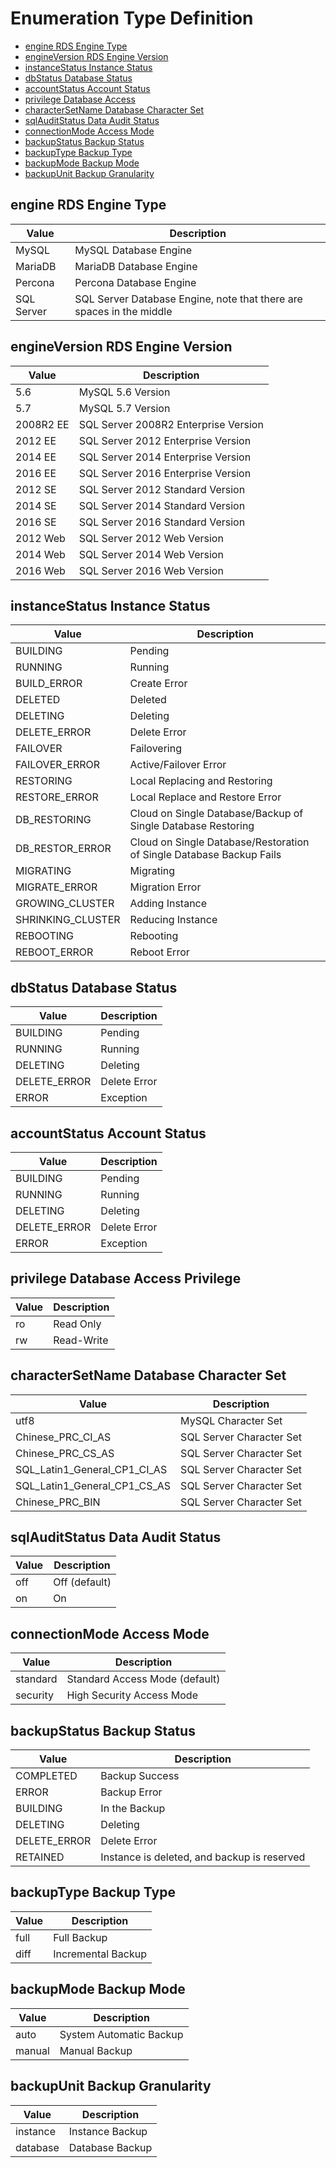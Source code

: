 # Enumeration Type Definition

- [engine RDS Engine Type](Enum-Definitions#engine-rds-engine-type)
- [engineVersion RDS Engine Version](Enum-Definitions#engineversion-rds-engine-version)
- [instanceStatus Instance Status](Enum-Definitions#instancestatus-instance-status)
- [dbStatus Database Status](Enum-Definitions#dbstatus-database-status)
- [accountStatus Account Status](Enum-Definitions#accountstatus-account-status)
- [privilege Database Access](Enum-Definitions#privilege-database-access)
- [characterSetName Database Character Set](Enum-Definitions#charactersetname-database-character-set)
- [sqlAuditStatus Data Audit Status](Enum-Definitions#sqlauditstatus-data-audit-status)
- [connectionMode Access Mode](Enum-Definitions#connectionmode-access-mode)
- [backupStatus Backup Status](Enum-Definitions#backupstatus-backup-status)
- [backupType Backup Type](Enum-Definitions#backuptype-backup-type)
- [backupMode Backup Mode](Enum-Definitions#backupmode-backup-mode)
- [backupUnit Backup Granularity](Enum-Definitions#backupunit-backup-granularity)

## engine RDS Engine Type
<div id="engine-rds-engine-type"></div>

|Value|Description|
|-|-|
|MySQL|MySQL Database Engine|
|MariaDB|MariaDB Database Engine|
|Percona|Percona Database Engine|
|SQL Server|SQL Server Database Engine, note that there are spaces in the middle|

## engineVersion RDS Engine Version
<div id="engineversion-rds-engine-version"></div>

|Value|Description|
|-|-|
|5.6|MySQL 5.6 Version|
|5.7|MySQL 5.7 Version|
|2008R2 EE|SQL Server 2008R2 Enterprise Version|
|2012 EE|SQL Server 2012 Enterprise Version|
|2014 EE|SQL Server 2014 Enterprise Version|
|2016 EE|SQL Server 2016 Enterprise Version|
|2012 SE|SQL Server 2012 Standard Version|
|2014 SE|SQL Server 2014 Standard Version|
|2016 SE|SQL Server 2016 Standard Version|
|2012 Web|SQL Server 2012 Web Version|
|2014 Web|SQL Server 2014 Web Version|
|2016 Web|SQL Server 2016 Web Version|

## instanceStatus Instance Status
<div id="instancestatus-instance-status"></div>

|Value|Description|
|-|-|
|BUILDING|Pending|
|RUNNING|Running|
|BUILD_ERROR|Create Error|
|DELETED|Deleted|
|DELETING|Deleting|
|DELETE_ERROR|Delete Error|
|FAILOVER|Failovering|
|FAILOVER_ERROR|Active/Failover Error|
|RESTORING|Local Replacing and Restoring |
|RESTORE_ERROR|Local Replace and Restore Error|
|DB_RESTORING|Cloud on Single Database/Backup of Single Database Restoring|
|DB_RESTOR_ERROR|Cloud on Single Database/Restoration of Single Database Backup Fails|
|MIGRATING|Migrating|
|MIGRATE_ERROR|Migration Error|
|GROWING_CLUSTER|Adding Instance|
|SHRINKING_CLUSTER|Reducing Instance|
|REBOOTING|Rebooting|
|REBOOT_ERROR|Reboot Error|

## dbStatus Database Status
<div id="dbstatus-database-statu"></div>

|Value|Description|
|-|-|
|BUILDING|Pending|
|RUNNING|Running|
|DELETING|Deleting|
|DELETE_ERROR|Delete Error|
|ERROR|Exception|

## accountStatus Account Status
<div id="accountstatus-account-status"></div>

|Value|Description|
|-|-|
|BUILDING|Pending|
|RUNNING|Running|
|DELETING|Deleting|
|DELETE_ERROR|Delete Error|
|ERROR|Exception|

## privilege Database Access Privilege
<div id="privilege-database-access"></div>

|Value|Description|
|-|-|
|ro|Read Only|
|rw|Read-Write|

## characterSetName Database Character Set
<div id="charactersetname-database-character-set"></div>

|Value|Description|
|-|-|
|utf8|MySQL Character Set|
|Chinese_PRC_CI_AS|SQL Server Character Set|
|Chinese_PRC_CS_AS|SQL Server Character Set|
|SQL_Latin1_General_CP1_CI_AS|SQL Server Character Set|
|SQL_Latin1_General_CP1_CS_AS|SQL Server Character Set|
|Chinese_PRC_BIN|SQL Server Character Set|

## sqlAuditStatus Data Audit Status
<div id="sqlauditstatus-data-audit-status"></div>

|Value|Description|
|-|-|
|off|Off (default)|
|on|On|

## connectionMode Access Mode
<div id="connectionmode-access-mode"></div>

|Value|Description|
|-|-|
|standard|Standard Access Mode (default)|
|security|High Security Access Mode|

## backupStatus Backup Status
<div id="backupstatus-backup-status"></div>

|Value|Description|
|-|-|
|COMPLETED|Backup Success|
|ERROR|Backup Error|
|BUILDING|In the Backup|
|DELETING|Deleting|
|DELETE_ERROR|Delete Error|
|RETAINED|Instance is deleted, and backup is reserved|

## backupType Backup Type
<div id="backuptype-backup-type"></div>

|Value|Description|
|-|-|
|full|Full Backup|
|diff|Incremental Backup|

## backupMode Backup Mode
<div id="backupmode-backup-mode"></div>

|Value|Description|
|-|-|
|auto|System Automatic Backup|
|manual|Manual Backup|

## backupUnit Backup Granularity
<div id="backupunit-backup-granularity"></div>

|Value|Description|
|-|-|
|instance|Instance Backup|
|database|Database Backup|
